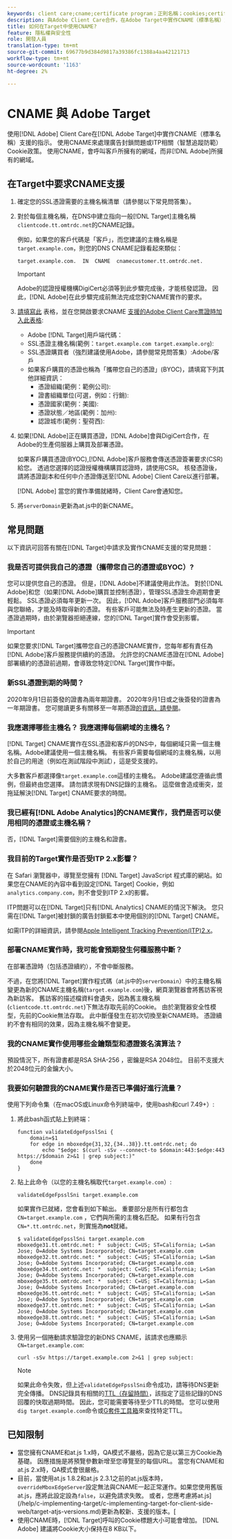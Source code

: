 ```yaml
---
keywords: client care;cname;certificate program；正則名稱；cookies;certificate;amc;adobe受管理證書；digicert；域控制驗證；dcv
description: 與Adobe Client Care合作，在Adobe Target中實作CNAME（標準名稱）支援，以處理廣告封鎖問題或ITP相關Cookie政策。
title: 如何在Target中使用CNAME?
feature: 隱私權與安全性
role: 開發人員
translation-type: tm+mt
source-git-commit: 69677b9d384d9817a39386fc1388a4aa42121713
workflow-type: tm+mt
source-wordcount: '1163'
ht-degree: 2%

---
```



# CNAME 與 Adobe Target

使用[!DNL Adobe] Client Care在[!DNL Adobe Target]中實作CNAME（標準名稱）支援的指示。 使用CNAME來處理廣告封鎖問題或ITP相關（智慧追蹤防範）Cookie政策。 使用CNAME，會呼叫客戶所擁有的網域，而非[!DNL Adobe]所擁有的網域。

## 在Target中要求CNAME支援

1. 確定您的SSL憑證需要的主機名稱清單（請參閱以下常見問答集）。

1. 對於每個主機名稱，在DNS中建立指向一般[!DNL Target]主機名稱`clientcode.tt.omtrdc.net`的CNAME記錄。

   例如，如果您的客戶代碼是「客戶」，而您建議的主機名稱是`target.example.com`，則您的DNS CNAME記錄看起來類似：

   ```
   target.example.com.  IN  CNAME  cnamecustomer.tt.omtrdc.net.
   ```

   >[!IMPORTANT]
   >
   >Adobe的認證授權機構DigiCert必須等到此步驟完成後，才能核發認證。 因此，[!DNL Adobe]在此步驟完成前無法完成您對CNAME實作的要求。

1. [請填寫此](https://experienceleague.adobe.com/docs/core-services/assets/FPC_Request_Form.xlsx?lang=en) 表格，並在您開啟要求CNAME [支援的Adobe Client Care票證時加入此表格](/help/cmp-resources-and-contact-information.md#reference_ACA3391A00EF467B87930A450050077C):

   * Adobe [!DNL Target]用戶端代碼：
   * SSL憑證主機名稱(範例：`target.example.com target.example.org`):
   * SSL憑證購買者（強烈建議使用Adobe，請參閱常見問答集）:Adobe/客戶
   * 如果客戶購買的憑證也稱為「攜帶您自己的憑證」(BYOC)，請填寫下列其他詳細資訊：
      * 憑證組織(範例：範例公司):
      * 證書組織單位(可選，例如：行銷):
      * 憑證國家(範例：美國):
      * 憑證狀態／地區(範例：加州):
      * 認證城市(範例：聖荷西):

1. 如果[!DNL Adobe]正在購買憑證，[!DNL Adobe]會與DigiCert合作，在Adobe的生產伺服器上購買及部署憑證。

   如果客戶購買憑證(BYOC),[!DNL Adobe]客戶服務會傳送憑證簽署要求(CSR)給您。 透過您選擇的認證授權機構購買認證時，請使用CSR。 核發憑證後，請將憑證副本和任何中介憑證傳送至[!DNL Adobe] Client Care以進行部署。

   [!DNL Adobe] 當您的實作準備就緒時，Client Care會通知您。

1. 將`serverDomain`更新為at.js中的新CNAME。

## 常見問題

以下資訊可回答有關在[!DNL Target]中請求及實作CNAME支援的常見問題：

### 我是否可提供我自己的憑證（攜帶您自己的憑證或BYOC）?

您可以提供您自己的憑證。 但是，[!DNL Adobe]不建議使用此作法。 對於[!DNL Adobe]和您（如果[!DNL Adobe]購買並控制憑證），管理SSL憑證生命週期會更輕鬆。 SSL憑證必須每年更新一次。 因此，[!DNL Adobe]客戶服務部門必須每年與您聯絡，才能及時取得新的憑證。 有些客戶可能無法及時產生更新的憑證。 當憑證過期時，由於瀏覽器拒絕連線，您的[!DNL Target]實作會受到影響。

>[!IMPORTANT]
>
>如果您要求[!DNL Target]攜帶您自己的憑證CNAME實作，您每年都有責任為[!DNL Adobe]客戶服務提供續約的憑證。 允許您的CNAME憑證在[!DNL Adobe]部署續約的憑證前過期，會導致您特定[!DNL Target]實作中斷。

### 新SSL憑證到期的時間？

2020年9月1日前簽發的證書為兩年期證書。 2020年9月1日或之後簽發的證書為一年期證書。 您可閱讀更多有關移至一年期憑證[的資訊，請參閱](https://www.digicert.com/position-on-1-year-certificates)。

### 我應選擇哪些主機名？ 我應選擇每個網域的主機名？

[!DNL Target] CNAME實作在SSL憑證和客戶的DNS中，每個網域只需一個主機名稱。Adobe建議使用一個主機名稱。 有些客戶需要每個網域的主機名稱，以用於自己的用途（例如在測試階段中測試），這是受支援的。

大多數客戶都選擇像`target.example.com`這樣的主機名。 Adobe建議您遵循此慣例，但最終由您選擇。 請勿請求現有DNS記錄的主機名。 這麼做會造成衝突，並拖延解決[!DNL Target] CNAME要求的時間。

### 我已經有[!DNL Adobe Analytics]的CNAME實作，我們是否可以使用相同的憑證或主機名稱？

否，[!DNL Target]需要個別的主機名和證書。

### 我目前的Target實作是否受ITP 2.x影響？

在 Safari 瀏覽器中，導覽至您擁有 [!DNL Target] JavaScript 程式庫的網站。如果您在CNAME的內容中看到設定[!DNL Target] Cookie，例如`analytics.company.com`，則不會受到ITP 2.x的影響。

ITP問題可以在[!DNL Target]只有[!DNL Analytics] CNAME的情況下解決。 您只需在[!DNL Target]被封鎖的廣告封鎖藍本中使用個別的[!DNL Target] CNAME。

如需ITP的詳細資訊，請參閱[Apple Intelligent Tracking Prevention(ITP)2.x](/help/c-implementing-target/c-considerations-before-you-implement-target/c-privacy/apple-itp-2x.md)。

### 部署CNAME實作時，我可能會預期發生何種服務中斷？

在部署憑證時（包括憑證續約），不會中斷服務。

不過，在您將[!DNL Target]實作程式碼（at.js中的`serverDomain`）中的主機名稱變更為新的CNAME主機名稱(`target.example.com`)後，網頁瀏覽器會將舊訪客視為新訪客。 舊訪客的描述檔資料會遺失，因為舊主機名稱(`clientcode.tt.omtrdc.net`)下無法存取先前的Cookie。 由於瀏覽器安全性模型，先前的Cookie無法存取。 此中斷僅發生在初次切換至新CNAME時。 憑證續約不會有相同的效果，因為主機名稱不會變更。

### 我的CNAME實作使用哪些金鑰類型和憑證簽名演算法？

預設情況下，所有證書都是RSA SHA-256 ，密鑰是RSA 2048位。 目前不支援大於2048位元的金鑰大小。

### 我要如何驗證我的CNAME實作是否已準備好進行流量？

使用下列命令集（在macOS或Linux命令列終端中，使用bash和curl 7.49+）:

1. 將此bash函式貼上到終端：

   ```
   function validateEdgeFpsslSni {
       domain=$1
       for edge in mboxedge{31,32,{34..38}}.tt.omtrdc.net; do
           echo "$edge: $(curl -sSv --connect-to $domain:443:$edge:443 https://$domain 2>&1 | grep subject:)"
       done
   }
   ```

1. 貼上此命令（以您的主機名稱取代`target.example.com`）:

   ```
   validateEdgeFpsslSni target.example.com
   ```

   如果實作已就緒，您會看到如下輸出。 重要部分是所有行都包含`CN=target.example.com` ，它們與所需的主機名匹配。 如果有行包含`CN=*.tt.omtrdc.net`，則實施為&#x200B;**not**&#x200B;就緒。

   ```
   $ validateEdgeFpsslSni target.example.com
   mboxedge31.tt.omtrdc.net: *  subject: C=US; ST=California; L=San Jose; O=Adobe Systems Incorporated; CN=target.example.com
   mboxedge32.tt.omtrdc.net: *  subject: C=US; ST=California; L=San Jose; O=Adobe Systems Incorporated; CN=target.example.com
   mboxedge34.tt.omtrdc.net: *  subject: C=US; ST=California; L=San Jose; O=Adobe Systems Incorporated; CN=target.example.com
   mboxedge35.tt.omtrdc.net: *  subject: C=US; ST=California; L=San Jose; O=Adobe Systems Incorporated; CN=target.example.com
   mboxedge36.tt.omtrdc.net: *  subject: C=US; ST=California; L=San Jose; O=Adobe Systems Incorporated; CN=target.example.com
   mboxedge37.tt.omtrdc.net: *  subject: C=US; ST=California; L=San Jose; O=Adobe Systems Incorporated; CN=target.example.com
   mboxedge38.tt.omtrdc.net: *  subject: C=US; ST=California; L=San Jose; O=Adobe Systems Incorporated; CN=target.example.com
   ```

1. 使用另一個捲動請求驗證您的新DNS CNAME，該請求也應顯示`CN=target.example.com`:

   ```
   curl -sSv https://target.example.com 2>&1 | grep subject:
   ```

   >[!NOTE]
   >
   >如果此命令失敗，但上述`validateEdgeFpsslSni`命令成功，請等待DNS更新完全傳播。 DNS記錄具有相關的[TTL（存留時間）](https://en.wikipedia.org/wiki/Time_to_live#DNS_records)，該指定了這些記錄的DNS回覆的快取過期時間。 因此，您可能需要等待至少TTL的時間。 您可以使用`dig target.example.com`命令或[G套件工具箱](https://toolbox.googleapps.com/apps/dig/#CNAME)來查找特定TTL。

## 已知限制

* 當您擁有CNAME和at.js 1.x時，QA模式不嚴格，因為它是以第三方Cookie為基礎。 因應措施是將預覽參數新增至您導覽至的每個URL。 當您有CNAME和at.js 2.x時，QA模式會很嚴格。
* 目前，當使用at.js 1.8.2和at.js 2.3.1之前的at.js版本時，`overrideMboxEdgeServer`設定無法與CNAME一起正常運作。如果您使用舊版at.js，應將此設定設為`false`，以避免請求失敗。 或者，您應考慮將at.js](/help/c-implementing-target/c-implementing-target-for-client-side-web/target-atjs-versions.md)更新為較新、支援的版本。[
* 使用CNAME時，[!DNL Target]呼叫的Cookie標題大小可能會增加。 [!DNL Adobe] 建議將Cookie大小保持在8 KB以下。
